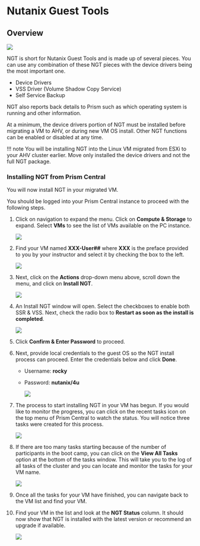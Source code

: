 # Nutanix Guest Tools

## Overview

![](./img/a.png)

NGT is short for Nutanix Guest Tools and is made up of several pieces. You can use any combination 
of these NGT pieces with the device drivers being the most important one.

- Device Drivers
- VSS Driver (Volume Shadow Copy Service)
- Self Service Backup

NGT also reports back details to Prism such as which operating system is running and other information.

At a minimum, the device drivers portion of NGT must be installed before migrating a VM to AHV, or 
during new VM OS install. Other NGT functions can be enabled or disabled at any time.

!!! note
    You will be installing NGT into the Linux VM migrated from ESXi to your AHV cluster earlier. Move only 
    installed the device drivers and not the full NGT package.

### Installing NGT from Prism Central

You will now install NGT in your migrated VM.

You should be logged into your Prism Central instance to proceed with the following steps.

1. Click on navigation to expand the menu. Click on **Compute & Storage** to expand. Select **VMs** to see 
the list of VMs available on the PC instance.

     ![](./img/1.png)

2. Find your VM named **XXX-User##** where **XXX** is the preface provided to you by your instructor and select 
it by checking the box to the left.

     ![](./img/2.png)

3. Next, click on the **Actions** drop-down menu above, scroll down the menu, and click on **Install NGT**.

     ![](./img/3.png)

4. An Install NGT window will open. Select the checkboxes to enable both SSR & VSS. Next, check the 
radio box to **Restart as soon as the install is completed**.

     ![](./img/4.png)

5. Click **Confirm & Enter Password** to proceed.

6. Next, provide local credentials to the guest OS so the NGT install process can proceed. Enter the 
credentials below and click **Done**.

    - Username: **rocky**
    - Password: **nutanix/4u**

        ![](./img/6.png)

7. The process to start installing NGT in your VM has begun. If you would like to monitor the progress, 
you can click on the recent tasks icon on the top menu of Prism Central to watch the status. You will 
notice three tasks were created for this process.

    ![](./img/7.png)

8. If there are too many tasks starting because of the number of participants in the boot camp, you can 
click on the **View All Tasks** option at the bottom of the tasks window. This will take you to the log of 
all tasks of the cluster and you can locate and monitor the tasks for your VM name.
    
    ![](./img/8.png)

9. Once all the tasks for your VM have finished, you can navigate back to the VM list and find your VM.

10. Find your VM in the list and look at the **NGT Status** column. It should now show that NGT is installed 
with the latest version or recommend an upgrade if available.

    ![](./img/10.png)

